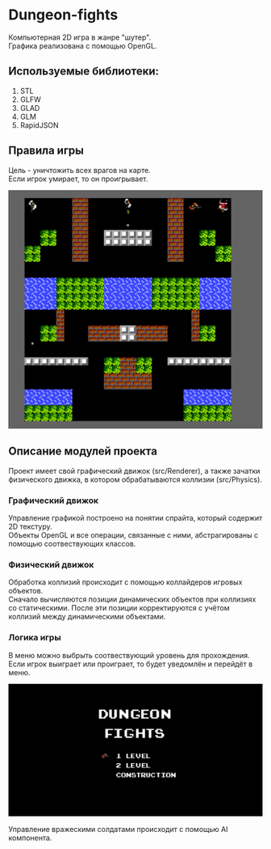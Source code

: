 # Dungeon-fights

Компьютерная 2D игра в жанре "шутер". <br>
Графика реализована с помощью OpenGL. 

## Используемые библиотеки:
1. STL
2. GLFW
3. GLAD
4. GLM
5. RapidJSON

## Правила игры
Цель - уничтожить всех врагов на карте. <br>
Если игрок умирает, то он проигрывает. <br>

![Image alt](https://github.com/yabaranov/Dungeon-fights/raw/main/res/textures/fight.png)


## Описание модулей проекта

Проект имеет свой графический движок (src/Renderer), а также зачатки физического движка, в котором обрабатываются коллизии (src/Physics). <br>


### Графический движок

Управление графикой построено на понятии спрайта, который содержит 2D текстуру. <br>
Объекты OpenGL и все операции, связанные с ними, абстрагированы с помощью соотвествующих классов.  

### Физический движок

Обработка коллизий происходит с помощью коллайдеров игровых объектов. <br>
Сначало вычисляются позиции динамических объектов при коллизиях со статическими. После эти позиции корректируются с учётом коллизий между динамическими объектами.  

### Логика игры

В меню можно выбрыть соотвествующий уровень для прохождения. Если игрок выиграет или проиграет, то будет уведомлён и перейдёт в меню. <br>

![Image alt](https://github.com/yabaranov/Dungeon-fights/raw/main/res/textures/start_screen.png)

Управление вражескими солдатами происходит с помощью AI компонента. 
